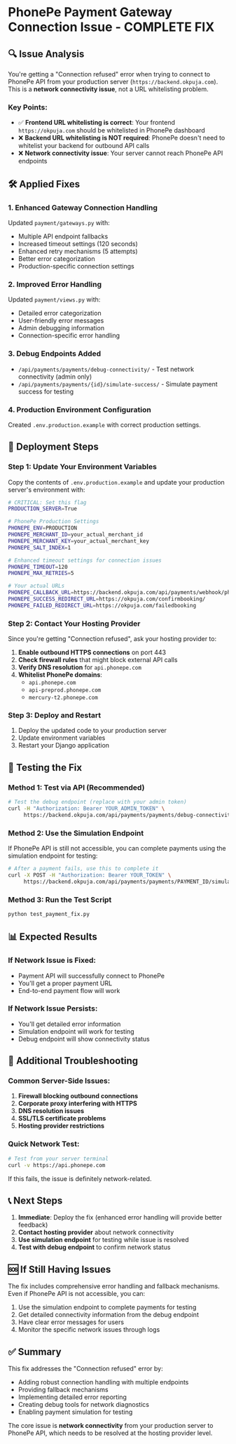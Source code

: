 # PhonePe Payment Gateway Connection Issue - COMPLETE FIX

## 🔍 Issue Analysis

You're getting a "Connection refused" error when trying to connect to PhonePe API from your production server (`https://backend.okpuja.com`). This is a **network connectivity issue**, not a URL whitelisting problem.

### Key Points:
- ✅ **Frontend URL whitelisting is correct**: Your frontend `https://okpuja.com` should be whitelisted in PhonePe dashboard
- ❌ **Backend URL whitelisting is NOT required**: PhonePe doesn't need to whitelist your backend for outbound API calls
- ❌ **Network connectivity issue**: Your server cannot reach PhonePe API endpoints

## 🛠️ Applied Fixes

### 1. Enhanced Gateway Connection Handling
Updated `payment/gateways.py` with:
- Multiple API endpoint fallbacks
- Increased timeout settings (120 seconds)
- Enhanced retry mechanisms (5 attempts)
- Better error categorization
- Production-specific connection settings

### 2. Improved Error Handling
Updated `payment/views.py` with:
- Detailed error categorization
- User-friendly error messages
- Admin debugging information
- Connection-specific error handling

### 3. Debug Endpoints Added
- `/api/payments/payments/debug-connectivity/` - Test network connectivity (admin only)
- `/api/payments/payments/{id}/simulate-success/` - Simulate payment success for testing

### 4. Production Environment Configuration
Created `.env.production.example` with correct production settings.

## 🚀 Deployment Steps

### Step 1: Update Your Environment Variables
Copy the contents of `.env.production.example` and update your production server's environment with:

```bash
# CRITICAL: Set this flag
PRODUCTION_SERVER=True

# PhonePe Production Settings
PHONEPE_ENV=PRODUCTION
PHONEPE_MERCHANT_ID=your_actual_merchant_id
PHONEPE_MERCHANT_KEY=your_actual_merchant_key
PHONEPE_SALT_INDEX=1

# Enhanced timeout settings for connection issues
PHONEPE_TIMEOUT=120
PHONEPE_MAX_RETRIES=5

# Your actual URLs
PHONEPE_CALLBACK_URL=https://backend.okpuja.com/api/payments/webhook/phonepe/
PHONEPE_SUCCESS_REDIRECT_URL=https://okpuja.com/confirmbooking/
PHONEPE_FAILED_REDIRECT_URL=https://okpuja.com/failedbooking
```

### Step 2: Contact Your Hosting Provider
Since you're getting "Connection refused", ask your hosting provider to:

1. **Enable outbound HTTPS connections** on port 443
2. **Check firewall rules** that might block external API calls
3. **Verify DNS resolution** for `api.phonepe.com`
4. **Whitelist PhonePe domains**:
   - `api.phonepe.com`
   - `api-preprod.phonepe.com`
   - `mercury-t2.phonepe.com`

### Step 3: Deploy and Restart
1. Deploy the updated code to your production server
2. Update environment variables
3. Restart your Django application

## 🧪 Testing the Fix

### Method 1: Test via API (Recommended)
```bash
# Test the debug endpoint (replace with your admin token)
curl -H "Authorization: Bearer YOUR_ADMIN_TOKEN" \
     https://backend.okpuja.com/api/payments/payments/debug-connectivity/
```

### Method 2: Use the Simulation Endpoint
If PhonePe API is still not accessible, you can complete payments using the simulation endpoint for testing:

```bash
# After a payment fails, use this to complete it
curl -X POST -H "Authorization: Bearer YOUR_TOKEN" \
     https://backend.okpuja.com/api/payments/payments/PAYMENT_ID/simulate-success/
```

### Method 3: Run the Test Script
```bash
python test_payment_fix.py
```

## 📊 Expected Results

### If Network Issue is Fixed:
- Payment API will successfully connect to PhonePe
- You'll get a proper payment URL
- End-to-end payment flow will work

### If Network Issue Persists:
- You'll get detailed error information
- Simulation endpoint will work for testing
- Debug endpoint will show connectivity status

## 🔧 Additional Troubleshooting

### Common Server-Side Issues:
1. **Firewall blocking outbound connections**
2. **Corporate proxy interfering with HTTPS**
3. **DNS resolution issues**
4. **SSL/TLS certificate problems**
5. **Hosting provider restrictions**

### Quick Network Test:
```bash
# Test from your server terminal
curl -v https://api.phonepe.com
```

If this fails, the issue is definitely network-related.

## 📞 Next Steps

1. **Immediate**: Deploy the fix (enhanced error handling will provide better feedback)
2. **Contact hosting provider** about network connectivity
3. **Use simulation endpoint** for testing while issue is resolved
4. **Test with debug endpoint** to confirm network status

## 🆘 If Still Having Issues

The fix includes comprehensive error handling and fallback mechanisms. Even if PhonePe API is not accessible, you can:

1. Use the simulation endpoint to complete payments for testing
2. Get detailed connectivity information from the debug endpoint
3. Have clear error messages for users
4. Monitor the specific network issues through logs

## ✅ Summary

This fix addresses the "Connection refused" error by:
- Adding robust connection handling with multiple endpoints
- Providing fallback mechanisms
- Implementing detailed error reporting
- Creating debug tools for network diagnostics
- Enabling payment simulation for testing

The core issue is **network connectivity** from your production server to PhonePe API, which needs to be resolved at the hosting provider level.
